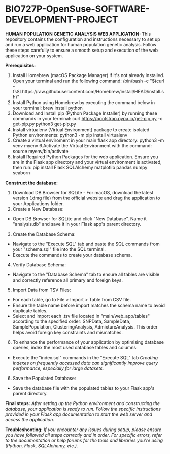 # BIO727P-OpenSuse-SOFTWARE-DEVELOPMENT-PROJECT
**HUMAN POPULATION GENETIC ANALYSIS WEB APPLICATION:**
This repository contains the configuration and instructions necessary to set up and run a web application for human population genetic analysis. Follow these steps carefully to ensure a smooth setup and execution of the web application on your system.

**Prerequisites:**
1. Install Homebrew (macOS Package Manager) if it's not already installed. Open your terminal and run the following command:
   /bin/bash -c "$(curl - 
   fsSLhttps://raw.githubusercontent.com/Homebrew/install/HEAD/install.sh)"
2. Install Python using Homebrew by executing the command below in your terminal:
   brew install python
3. Download and Install pip (Python Package Installer) by running these commands in your terminal:
   curl https://bootstrap.pypa.io/get-pip.py -o get-pip.py
   python3 get-pip.py
4. Install virtualenv (Virtual Environment) package to create isolated Python environments:
   python3 -m pip install virtualenv
5. Create a virtual enviroment in your main flask app directory:
   python3 -m venv myenv
6.Activate the Virtual Environment with the command:
   source myenv/bin/activate
7. Install Required Python Packages for the web application. Ensure you are in the Flask app directory and your virtual environment is activated, then run:
   pip install Flask SQLAlchemy matplotlib pandas numpy seaborn
   
**Construct the database:**
1. Download DB Browser for SQLite - For macOS, download the latest version (.dmg file) from the official website and drag the application to your Applications folder.
2. Create a New Database:
- Open DB Browser for SQLite and click "New Database". Name it "analysis.db" and save it in your Flask app's parent directory.
3. Create the Database Schema:
-  Navigate to the "Execute SQL" tab and paste the SQL commands from your "schema.sql" file into the SQL terminal.
-  Execute the commands to create your database schema.
4. Verify Database Schema:
- Navigate to the "Database Schema" tab to ensure all tables are visible and correctly reference all primary and foreign keys.
5. Import Data from TSV Files:
- For each table, go to File > Import > Table from CSV file.
- Ensure the table name before import matches the schema name to avoid duplicate tables.
- Select and import each .tsv file located in "main/web_app/tables" according to the specified order: SNPData, SampleData, SamplePopulation, ClusteringAnalysis, AdmixtureAnalysis. This order helps avoid foreign key constraints and mismatches.
6. To enhance the performance of your application by optimising database queries, index the most used database tables and columns:
- Execute the "index.sql" commands in the "Execute SQL" tab
  *Creating indexes on frequently accessed data can significantly improve query performance, especially for large datasets.*
6. Save the Populated Database:
- Save the database file with the populated tables to your Flask app's parent directory.

**Final steps:**
*After setting up the Python environment and constructing the database, your application is ready to run. Follow the specific instructions provided in your Flask app documentation to start the web server and access the application.*

**Troubleshooting:**
*If you encounter any issues during setup, please ensure you have followed all steps correctly and in order. For specific errors, refer to the documentation or help forums for the tools and libraries you're using (Python, Flask, SQLAlchemy, etc.).*

